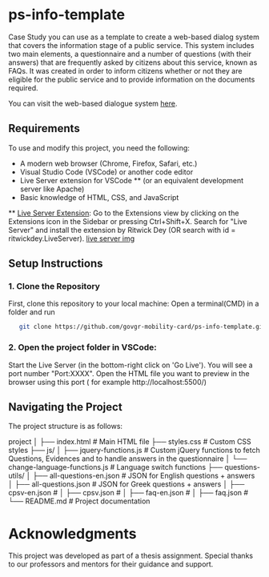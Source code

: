 # ps-info-template
Case Study you can use as a template to create a web-based dialog system that covers the information stage of a public service. This system includes two main elements, a questionnaire and a number of questions (with their answers) that are frequently asked by citizens about this service, known as FAQs. It was created in order to inform citizens whether or not they are eligible for the public service and to provide information on the documents required. 

You can visit the web-based dialogue system [here](https://govgr-mobility-card.github.io/info-for-mobility-card-gr/).

## Requirements

To use and modify this project, you need the following:

- A modern web browser (Chrome, Firefox, Safari, etc.)
- Visual Studio Code (VSCode) or another code editor
- Live Server extension for VSCode ** (or an equivalent development server like Apache)
- Basic knowledge of HTML, CSS, and JavaScript


** [Live Server Extension](https://marketplace.visualstudio.com/items?itemName=ritwickdey.LiveServer): Go to the Extensions view by clicking on the Extensions icon in the Sidebar or pressing Ctrl+Shift+X. Search for "Live Server" and install the extension by Ritwick Dey (OR search with id = ritwickdey.LiveServer). [live server img](image.png)

## Setup Instructions

### 1. Clone the Repository

First, clone this repository to your local machine: 
Open a terminal(CMD) in a folder and run 
```sh
   git clone https://github.com/govgr-mobility-card/ps-info-template.git
```

### 2. Open the project folder in VSCode:

Start the Live Server (in the bottom-right click on 'Go Live'). You will see a port number "Port:XXXX".
Open the HTML file you want to preview in the browser using this port ( for example http://localhost:5500/)

## Navigating the Project 

The project structure is as follows:

project
│
├── index.html # Main HTML file
├── styles.css # Custom CSS styles
├── js/
│ ├── jquery-functions.js # Custom jQuery functions to fetch Questions, Evidences and to handle answers in the questionnaire
│ └── change-language-functions.js # Language switch functions
├── questions-utils/
│ ├── all-questions-en.json # JSON for English questions + answers
│ ├── all-questions.json # JSON for Greek questions + answers
│ ├── cpsv-en.json #
│ ├── cpsv.json #
│ ├── faq-en.json #
│ ├── faq.json #
└── README.md # Project documentation

# Acknowledgments

This project was developed as part of a thesis assignment. Special thanks to our professors and mentors for their guidance and support.


